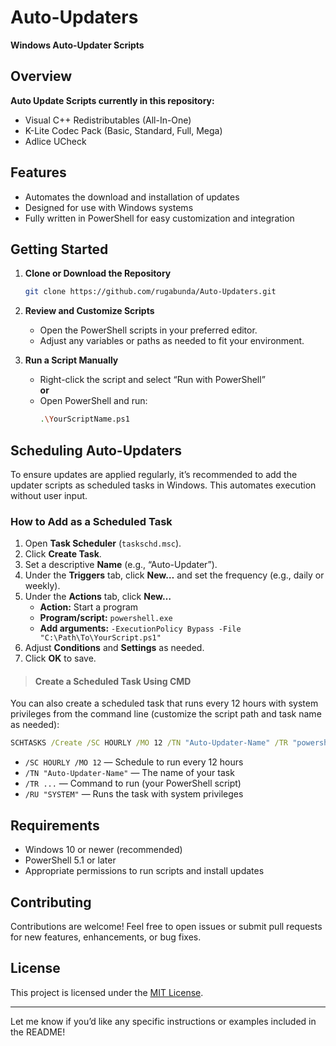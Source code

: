 # Auto-Updaters

**Windows Auto-Updater Scripts**

## Overview

**Auto Update Scripts currently in this repository:**
- Visual C++ Redistributables (All-In-One)
- K-Lite Codec Pack (Basic, Standard, Full, Mega)
- Adlice UCheck 

## Features

- Automates the download and installation of updates
- Designed for use with Windows systems
- Fully written in PowerShell for easy customization and integration

## Getting Started

1. **Clone or Download the Repository**

   ```sh
   git clone https://github.com/rugabunda/Auto-Updaters.git
   ```

2. **Review and Customize Scripts**

   - Open the PowerShell scripts in your preferred editor.
   - Adjust any variables or paths as needed to fit your environment.

3. **Run a Script Manually**

   - Right-click the script and select “Run with PowerShell”  
     **or**
   - Open PowerShell and run:
     ```sh
     .\YourScriptName.ps1
     ```

## Scheduling Auto-Updaters

To ensure updates are applied regularly, it’s recommended to add the updater scripts as scheduled tasks in Windows. This automates execution without user input.

### How to Add as a Scheduled Task

1. Open **Task Scheduler** (`taskschd.msc`).
2. Click **Create Task**.
3. Set a descriptive **Name** (e.g., “Auto-Updater”).
4. Under the **Triggers** tab, click **New…** and set the frequency (e.g., daily or weekly).
5. Under the **Actions** tab, click **New…**
   - **Action:** Start a program
   - **Program/script:** `powershell.exe`
   - **Add arguments:** `-ExecutionPolicy Bypass -File "C:\Path\To\YourScript.ps1"`
6. Adjust **Conditions** and **Settings** as needed.
7. Click **OK** to save.

> #### Create a Scheduled Task Using CMD

You can also create a scheduled task that runs every 12 hours with system privileges from the command line (customize the script path and task name as needed):

```cmd
SCHTASKS /Create /SC HOURLY /MO 12 /TN "Auto-Updater-Name" /TR "powershell.exe -ExecutionPolicy Bypass -File \"C:\Path\To\YourScript.ps1\"" /RU "SYSTEM"
```

- `/SC HOURLY /MO 12` — Schedule to run every 12 hours  
- `/TN "Auto-Updater-Name"` — The name of your task  
- `/TR ...` — Command to run (your PowerShell script)  
- `/RU "SYSTEM"` — Runs the task with system privileges


## Requirements

- Windows 10 or newer (recommended)
- PowerShell 5.1 or later
- Appropriate permissions to run scripts and install updates

## Contributing

Contributions are welcome! Feel free to open issues or submit pull requests for new features, enhancements, or bug fixes.

## License

This project is licensed under the [MIT License](LICENSE).

---

Let me know if you’d like any specific instructions or examples included in the README!
